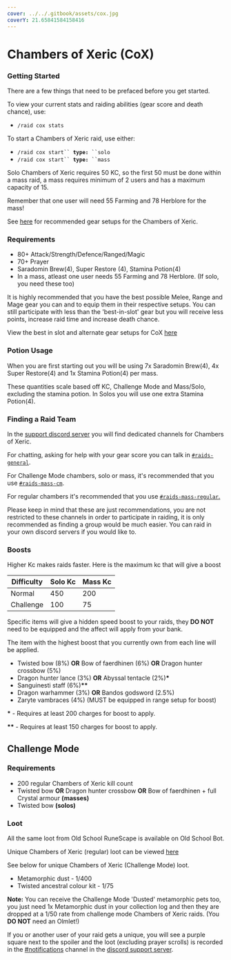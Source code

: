 ```yaml
---
cover: ../../.gitbook/assets/cox.jpg
coverY: 21.65841584158416
---
```


# Chambers of Xeric (CoX)

### Getting Started

There are a few things that need to be prefaced before you get started.

To view your current stats and raiding abilities (gear score and death chance), use:

* `/raid cox stats`

To start a Chambers of Xeric raid, use either:

* `/raid cox start`` `**`type:`**` ``solo`
* `/raid cox start`` `**`type:`**` ``mass`

Solo Chambers of Xeric requires 50 KC, so the first 50 must be done within a mass raid, a mass requires minimum of 2 users and has a maximum capacity of 15.

Remember that one user will need 55 Farming and 78 Herblore for the mass!

See [here](cox-gear-setups.md) for recommended gear setups for the Chambers of Xeric.

### Requirements

* 80+ Attack/Strength/Defence/Ranged/Magic
* 70+ Prayer
* Saradomin Brew(4), Super Restore (4), Stamina Potion(4)
* In a mass, atleast one user needs 55 Farming and 78 Herblore. (If solo, you need these too)

It is highly recommended that you have the best possible Melee, Range and Mage gear you can and to equip them in their respective setups. You can still participate with less than the 'best-in-slot' gear but you will receive less points, increase raid time and increase death chance.

View the best in slot and alternate gear setups for CoX [here](cox-gear-setups.md)

### Potion Usage

When you are first starting out you will be using 7x Saradomin Brew(4), 4x Super Restore(4) and 1x Stamina Potion(4) per mass.

These quantities scale based off KC, Challenge Mode and Mass/Solo, excluding the stamina potion. In Solos you will use one extra Stamina Potion(4).

### Finding a Raid Team

In the [support discord server](http://invite.oldschool.gg/) you will find dedicated channels for Chambers of Xeric.

For chatting, asking for help with your gear score you can talk in [`#raids-general`](https://discord.com/channels/342983479501389826/835879359805653002).

For Challenge Mode chambers, solo or mass, it's recommended that you use [`#raids-mass-cm`](https://discord.com/channels/342983479501389826/835879528513142794).

For regular chambers it's recommended that you use [`#raids-mass-regular`.](https://discord.com/channels/342983479501389826/835879317418278963)

Please keep in mind that these are just recommendations, you are not restricted to these channels in order to participate in raiding, it is only recommended as finding a group would be much easier.  You can raid in your own discord servers if you would like to.

### Boosts

Higher Kc makes raids faster. Here is the maximum kc that will give a boost

| Difficulty | Solo Kc | Mass Kc |
| ---------- | ------- | ------- |
| Normal     | 450     | 200     |
| Challenge  | 100     | 75      |

Specific items will give a hidden speed boost to your raids, they **DO NOT** need to be equipped and the affect will apply from your bank.

The item with the highest boost that you currently own from each line will be applied.

* Twisted bow (8%) **OR** Bow of faerdhinen (6%) **OR** Dragon hunter crossbow (5%)
* Dragon hunter lance (3%) **OR** Abyssal tentacle (2%)**\***
* Sanguinesti staff (6%)**\*\***
* Dragon warhammer (3%) **OR** Bandos godsword (2.5%)
* Zaryte vambraces (4%) (MUST be equipped in range setup for boost)

**\*** - Requires at least 200 charges for boost to apply.

**\*\*** - Requires at least 150 charges for boost to apply.

## Challenge Mode

### Requirements

* 200 regular Chambers of Xeric kill count
* Twisted bow **OR** Dragon hunter crossbow **OR** Bow of faerdhinen + full Crystal armour **(masses)**
* Twisted bow **(solos)**

### Loot

All the same loot from Old School RuneScape is available on Old School Bot.&#x20;

Unique Chambers of Xeric (regular) loot can be viewed [here](https://oldschool.runescape.wiki/w/Chambers\_of\_Xeric#Unique\_drop\_table)

See below for unique Chambers of Xeric (Challenge Mode) loot.

* Metamorphic dust - 1/400
* Twisted ancestral colour kit - 1/75

**Note:** You can receive the Challenge Mode 'Dusted' metamorphic pets too, you just need 1x Metamorphic dust in your collection log and then they are dropped at a 1/50 rate from challenge mode Chambers of Xeric raids. (You **DO NOT** need an Olmlet!)

If you or another user of your raid gets a unique, you will see a purple square next to the spoiler and the loot (excluding prayer scrolls) is recorded in the [#notifications](https://discord.com/channels/342983479501389826/469523207691436042) channel in the [discord support server](http://invite.oldschool.gg/).

